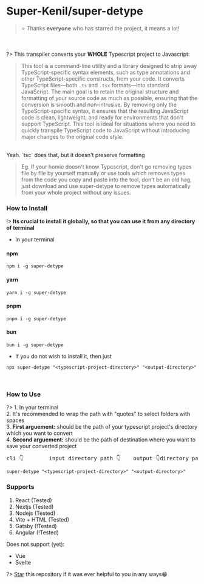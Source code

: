 # Super-Kenil/super-detype

> ⭐️ Thanks **everyone** who has starred the project, it means a lot!
<br/>

?> This transpiler converts your **WHOLE** Typescript project to Javascript:
<br/>
> This tool is a command-line utility and a library designed to strip away TypeScript-specific syntax elements, such as type annotations and other TypeScript-specific constructs, from your code. It converts TypeScript files—both `.ts` and `.tsx` formats—into standard JavaScript. The main goal is to retain the original structure and formatting of your source code as much as possible, ensuring that the conversion is smooth and non-intrusive. By removing only the TypeScript-specific syntax, it ensures that the resulting JavaScript code is clean, lightweight, and ready for environments that don't support TypeScript. This tool is ideal for situations where you need to quickly transpile TypeScript code to JavaScript without introducing major changes to the original code style.
<br/>
Yeah. `tsc` does that, but it doesn't preserve formatting

> Eg. If your homie doesn't know Typescript, don't go removing types file by file by yourself manually or use tools which removes types from the code you copy and paste into the tool, don't be an old hag, just download and use super-detype to remove types automatically from your whole project without any issues. 


### How to Install


!> **Its crucial to install it globally, so that you can use it from any directory of terminal** 

* In your terminal

<!-- tabs:start -->

#### **npm**

```
npm i -g super-detype
```

#### **yarn**

```
yarn i -g super-detype
```
#### **pnpm**

```
pnpm i -g super-detype
```
#### **bun**

```
bun i -g super-detype
```

<!-- tabs:end -->


* If you do not wish to install it, then just
```
npx super-detype "<typescript-project-directory>" "<output-directory>"
```
<br/>

### How to Use
?> 1. In your terminal\
2. It's recommended to wrap the path with "quotes" to select folders with spaces\
3. **First arguement:** should be the path of your typescript project's directory which you want to convert\
4. **Second arguement:** should be the path of destination where you want to save your converted project
<pre>cli 👇        input directory path 👇    output 👇directory path  </pre>
```
super-detype "<typescript-project-directory>" "<output-directory>"
```



### Supports
1. React (Tested)
2. Nextjs (Tested)
3. Nodejs (Tested)
4. Vite + HTML (Tested)
5. Gatsby (!Tested)
6. Angular (!Tested)

Does not support (yet):
* Vue
* Svelte


?> [Star](https://github.com/Super-Kenil/super-detype) this repository if it was ever helpful to you in any ways😁